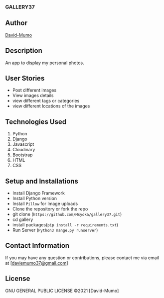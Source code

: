 ### GALLERY37

## Author

[David-Mumo](https://github.com/Msyoka)

## Description

An app to display my personal photos.

## User Stories

- Post different images
- View images details
- view different tags or categories
- view different locations of the images

## Technologies Used

1. Python 
2. Django 
3. Javascript
4. Cloudinary
5. Bootstrap
6. HTML 
7. CSS

## Setup and Installations

- Install Django Framework
- Install Python version
- Install `Pillow` for Image uploads
- Clone the repository or fork the repo
- git clone (`https://github.com/Msyoka/gallery37.git`)
- cd gallery
- install packages(`pip install -r requirements.txt`)
- Run Server (`Python3 mange.py runserver`)

## Contact Information

If you may have any question or contributions, please contact me via email at [daviemumo37@gmail.com]

## License

GNU GENERAL PUBLIC LICENSE &copy;2021 [David-Mumo]